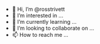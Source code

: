 - 👋 Hi, I’m @rosstrivett
- 👀 I’m interested in ...
- 🌱 I’m currently learning ...
- 💞️ I’m looking to collaborate on ...
- 📫 How to reach me ...

<!---
rosstrivett/rosstrivett is a ✨ special ✨ repository because its `README.md` (this file) appears on your GitHub profile.
You can click the Preview link to take a look at your changes.
--->
